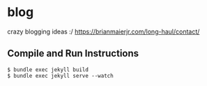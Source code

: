 # blog
crazy blogging ideas :/
https://brianmaierjr.com/long-haul/contact/

## Compile and Run Instructions
```
$ bundle exec jekyll build
$ bundle exec jekyll serve --watch
```